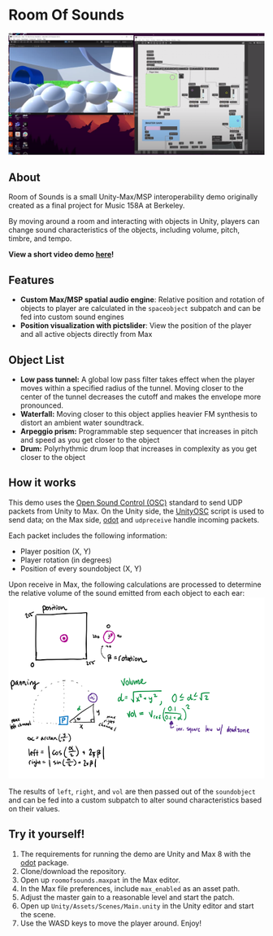 # Room Of Sounds

![Screenshot](screenshot.png)

## About
Room of Sounds is a small Unity-Max/MSP interoperability demo originally created as a final project for Music 158A at Berkeley.

By moving around a room and interacting with objects in Unity, players can change sound characteristics of the objects, including volume, pitch, timbre, and tempo.

**View a short video demo [here](https://www.youtube.com/watch?v=43gY3AVA_BM)!**

## Features
 - **Custom Max/MSP spatial audio engine**: Relative position and rotation of objects to player are calculated in the `spaceobject` subpatch and can be fed into custom sound engines
 - **Position visualization with pictslider**: View the position of the player and all active objects directly from Max

## Object List
 - **Low pass tunnel:** A global low pass filter takes effect when the player moves within a specified radius of the tunnel. Moving closer to the center of the tunnel decreases the cutoff and makes the envelope more pronounced.
 - **Waterfall:** Moving closer to this object applies heavier FM synthesis to distort an ambient water soundtrack.
 - **Arpeggio prism:** Programmable step sequencer that increases in pitch and speed as you get closer to the object
 - **Drum:** Polyrhythmic drum loop that increases in complexity as you get closer to the object

## How it works
This demo uses the [Open Sound Control (OSC)](http://opensoundcontrol.org/) standard to send UDP packets from Unity to Max. On the Unity side, the [UnityOSC](https://github.com/thomasfredericks/UnityOSC) script is used to send data; on the Max side, [odot](https://github.com/CNMAT/CNMAT-odot/) and `udpreceive` handle incoming packets.

Each packet includes the following information:
 - Player position (X, Y)
 - Player rotation (in degrees)
 - Position of every soundobject (X, Y)

Upon receive in Max, the following calculations are processed to determine the relative volume of the sound emitted from each object to each ear:
![calculations](max_enabled/formulas.png)

The results of `left`, `right`, and `vol` are then passed out of the `soundobject` and can be fed into a custom subpatch to alter sound characteristics based on their values.

## Try it yourself!
1. The requirements for running the demo are Unity and Max 8 with the [odot](https://github.com/CNMAT/CNMAT-odot/releases/tag/1.3.0) package.
1. Clone/download the repository.
1. Open up `roomofsounds.maxpat` in the Max editor.
1. In the Max file preferences, include `max_enabled` as an asset path.
1. Adjust the master gain to a reasonable level and start the patch.
1. Open up `Unity/Assets/Scenes/Main.unity` in the Unity editor and start the scene.
1. Use the WASD keys to move the player around. Enjoy!

